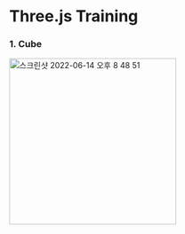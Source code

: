 # Three.js Training

### 1. Cube
<img width="300" alt="스크린샷 2022-06-14 오후 8 48 51" src="https://user-images.githubusercontent.com/46489446/173570285-c393bfb2-7a54-400c-a186-35c06a052ede.png">

